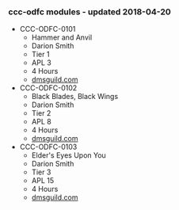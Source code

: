 ### ccc-odfc modules - updated 2018-04-20
* CCC-ODFC-0101
    * Hammer and Anvil
    * Darion Smith
    * Tier 1
    * APL 3
    * 4 Hours
    * [dmsguild.com](http://www.dmsguild.com/product/227812/CCCODFC0101-Hammer-and-Anvil?affiliate_id=757342)
* CCC-ODFC-0102
    * Black Blades, Black Wings
    * Darion Smith
    * Tier 2
    * APL 8
    * 4 Hours
    * [dmsguild.com](http://www.dmsguild.com/product/227841/CCCODFC0102-Black-Blades-Black-Wings?affiliate_id=757342)
* CCC-ODFC-0103
    * Elder's Eyes Upon You
    * Darion Smith
    * Tier 3
    * APL 15
    * 4 Hours
    * [dmsguild.com](http://www.dmsguild.com/product/227845/CCCODFC0103-Elders-Eyes-Upon-You?affiliate_id=757342)
